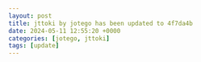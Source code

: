 ```yaml
---
layout: post
title: jttoki by jotego has been updated to 4f7da4b
date: 2024-05-11 12:55:20 +0000
categories: [jotego, jttoki]
tags: [update]
---
```


